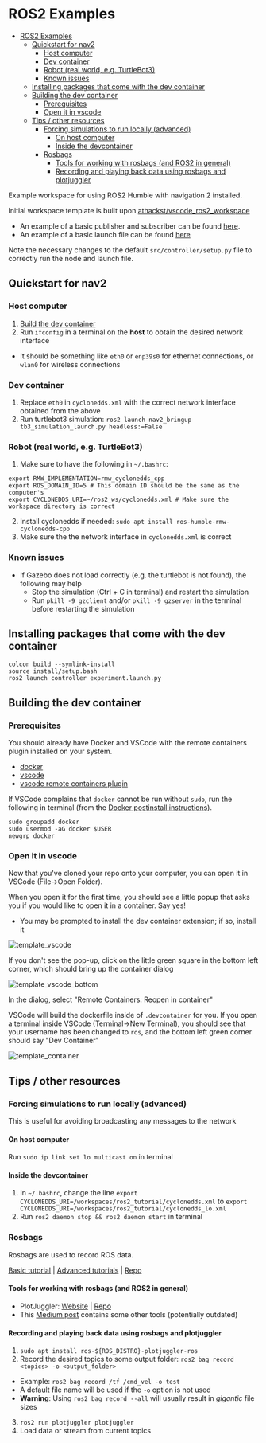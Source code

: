 # ROS2 Examples
- [ROS2 Examples](#ros2-examples)
  - [Quickstart for nav2](#quickstart-for-nav2)
    - [Host computer](#host-computer)
    - [Dev container](#dev-container)
    - [Robot (real world, e.g. TurtleBot3)](#robot-real-world-eg-turtlebot3)
    - [Known issues](#known-issues)
  - [Installing packages that come with the dev container](#installing-packages-that-come-with-the-dev-container)
  - [Building the dev container](#building-the-dev-container)
    - [Prerequisites](#prerequisites)
    - [Open it in vscode](#open-it-in-vscode)
  - [Tips / other resources](#tips--other-resources)
    - [Forcing simulations to run locally (advanced)](#forcing-simulations-to-run-locally-advanced)
      - [On host computer](#on-host-computer)
      - [Inside the devcontainer](#inside-the-devcontainer)
    - [Rosbags](#rosbags)
      - [Tools for working with rosbags (and ROS2 in general)](#tools-for-working-with-rosbags-and-ros2-in-general)
      - [Recording and playing back data using rosbags and plotjuggler](#recording-and-playing-back-data-using-rosbags-and-plotjuggler)

Example workspace for using ROS2 Humble with navigation 2 installed. 

Initial workspace template is built upon [athackst/vscode_ros2_workspace](https://github.com/athackst/vscode_ros2_workspace)

* An example of a basic publisher and subscriber can be found [here](src/controller/controller/controller.py).
* An example of a basic launch file can be found [here](src/controller/launch/experiment.launch.py)

Note the necessary changes to the default `src/controller/setup.py` file to correctly run the node and launch file.

## Quickstart for nav2
### Host computer
1. [Build the dev container](#building-the-dev-container)
2. Run `ifconfig` in a terminal on the **host** to obtain the desired network interface 
  - It should be something like `eth0` or `enp39s0` for ethernet connections, or `wlan0` for wireless connections

### Dev container
1. Replace `eth0` in `cyclonedds.xml` with the correct network interface obtained from the above
2. Run turtlebot3 simulation: `ros2 launch nav2_bringup tb3_simulation_launch.py headless:=False`

### Robot (real world, e.g. TurtleBot3)
1. Make sure to have the following in `~/.bashrc`:
```
export RMW_IMPLEMENTATION=rmw_cyclonedds_cpp
export ROS_DOMAIN_ID=5 # This domain ID should be the same as the computer's
export CYCLONEDDS_URI=~/ros2_ws/cyclonedds.xml # Make sure the workspace directory is correct
```
2. Install cyclonedds if needed: `sudo apt install ros-humble-rmw-cyclonedds-cpp`
3. Make sure the the network interface in `cyclonedds.xml` is correct


### Known issues
- If Gazebo does not load correctly (e.g. the turtlebot is not found), the following may help
  - Stop the simulation (Ctrl + C in terminal) and restart the simulation
  - Run `pkill -9 gzclient` and/or `pkill -9 gzserver` in the terminal before restarting the simulation

## Installing packages that come with the dev container
```
colcon build --symlink-install
source install/setup.bash
ros2 launch controller experiment.launch.py
```

## Building the dev container

### Prerequisites

You should already have Docker and VSCode with the remote containers plugin installed on your system.

* [docker](https://docs.docker.com/engine/install/)
* [vscode](https://code.visualstudio.com/)
* [vscode remote containers plugin](https://marketplace.visualstudio.com/items?itemName=ms-vscode-remote.remote-containers)

If VSCode complains that `docker` cannot be run without `sudo`, run the following in terminal (from the [Docker postinstall instructions](https://docs.docker.com/engine/install/linux-postinstall/)).
```
sudo groupadd docker
sudo usermod -aG docker $USER
newgrp docker
```

### Open it in vscode

Now that you've cloned your repo onto your computer, you can open it in VSCode (File->Open Folder). 

When you open it for the first time, you should see a little popup that asks you if you would like to open it in a container.  Say yes!

- You may be prompted to install the dev container extension; if so, install it

![template_vscode](https://user-images.githubusercontent.com/6098197/91332551-36898100-e781-11ea-9080-729964373719.png)

If you don't see the pop-up, click on the little green square in the bottom left corner, which should bring up the container dialog

![template_vscode_bottom](https://user-images.githubusercontent.com/6098197/91332638-5d47b780-e781-11ea-9fb6-4d134dbfc464.png)

In the dialog, select "Remote Containers: Reopen in container"

VSCode will build the dockerfile inside of `.devcontainer` for you.  If you open a terminal inside VSCode (Terminal->New Terminal), you should see that your username has been changed to `ros`, and the bottom left green corner should say "Dev Container"

![template_container](https://user-images.githubusercontent.com/6098197/91332895-adbf1500-e781-11ea-8afc-7a22a5340d4a.png)

## Tips / other resources
### Forcing simulations to run locally (advanced)
This is useful for avoiding broadcasting any messages to the network

#### On host computer
Run `sudo ip link set lo multicast on` in terminal

#### Inside the devcontainer
1. In `~/.bashrc`, change the line `export CYCLONEDDS_URI=/workspaces/ros2_tutorial/cyclonedds.xml` to `export CYCLONEDDS_URI=/workspaces/ros2_tutorial/cyclonedds_lo.xml`
2. Run `ros2 daemon stop && ros2 daemon start` in terminal

### Rosbags
Rosbags are used to record ROS data.

[Basic tutorial](https://docs.ros.org/en/humble/Tutorials/Beginner-CLI-Tools/Recording-And-Playing-Back-Data/Recording-And-Playing-Back-Data.html) | [Advanced tutorials](https://docs.ros.org/en/humble/Tutorials/Advanced.html) | [Repo](https://github.com/ros2/rosbag2)

#### Tools for working with rosbags (and ROS2 in general)
- PlotJuggler: [Website](https://plotjuggler.io/) | [Repo](https://github.com/facontidavide/PlotJuggler)
- This [Medium post](https://medium.com/evocargo/9-awesome-open-source-tools-to-manage-your-rosbags-b350fdb651c8) contains some other tools (potentially outdated)

#### Recording and playing back data using rosbags and plotjuggler
1. `sudo apt install ros-${ROS_DISTRO}-plotjuggler-ros` 
2. Record the desired topics to some output folder: `ros2 bag record <topics> -o <output_folder>`
  - Example: `ros2 bag record /tf /cmd_vel -o test`
  - A default file name will be used if the `-o` option is not used
  - **Warning**: Using `ros2 bag record --all` will usually result in _gigantic_ file sizes
3. `ros2 run plotjuggler plotjuggler`
4. Load data or stream from current topics
